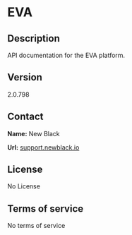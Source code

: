 # EVA

## Description

API documentation for the EVA platform.

## Version

2.0.798

## Contact

**Name:** New Black

**Url:** [support.newblack.io](https://support.newblack.io)

## License

No License

## Terms of service

No terms of service